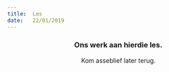 ```yaml
---
title:  Les
date:   22/01/2019
---
```


### <center>Ons werk aan hierdie les.</center>
<center>Kom asseblief later terug.</center>